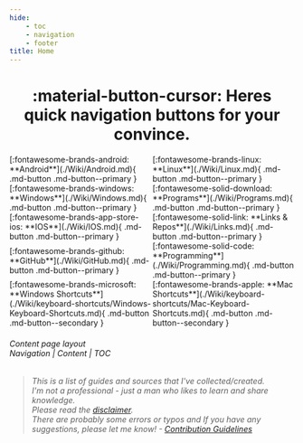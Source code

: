 ```yaml
---
hide:
    - toc
    - navigation
    - footer
title: Home
---
```


<center><h1>:material-button-cursor: Heres quick navigation buttons for your convince.</h1></center>

<style>
.container { 
  display: grid;
  grid-template-columns: minmax(10px, auto)  minmax(10px, auto) ;
  grid-template-rows: auto auto auto auto auto;
  grid-auto-columns: min-content;
  grid-auto-rows: auto;
  gap: 0px 2px;
  padding left: 2px;
  padding right: 2px;
  grid-auto-flow: row;
  justify-content: space-evenly; 
  align-content: space-evenly; 
  justify-items: center; 
  align-items: center; 
  grid-template-areas:
    "android ios"
    "windows programs"
    "linux links"
    "github programming"
    "win-key mac-key";
}

.android { grid-area: android; }

.ios { grid-area: ios; }

.windows { grid-area: windows; }

.programs { grid-area: programs; }

.win-key { grid-area: win-key; }

.mac-key { grid-area: mac-key; }

.github { grid-area: github; }

.programming { grid-area: programming; }

.links { grid-area: links; }

.linux { grid-area: linux; }
</style>

<div class="container" markdown>
 <div class="android" markdown> [:fontawesome-brands-android: **Android**](./Wiki/Android.md){ .md-button .md-button--primary } </div>
  <div class="ios" markdown> [:fontawesome-brands-linux: **Linux**](./Wiki/Linux.md){ .md-button .md-button--primary } </div>
  <div class="windows" markdown>[:fontawesome-brands-windows: **Windows**](./Wiki/Windows.md){ .md-button .md-button--primary }</div>
  <div class="linux" markdown> [:fontawesome-brands-app-store-ios: **IOS**](./Wiki/IOS.md){ .md-button .md-button--primary } </div>
  <div class="programs" markdown> [:fontawesome-solid-download: **Programs**](./Wiki/Programs.md){ .md-button .md-button--primary }</div>
  <div class="links" markdown>[:fontawesome-solid-link: **Links & Repos**](./Wiki/Links.md){ .md-button .md-button--primary }</div>
  <div class="github" markdown> [:fontawesome-brands-github: **GitHub**](./Wiki/GitHub.md){ .md-button .md-button--primary }</div>
  <div class="programming" markdown> [:fontawesome-solid-code: **Programming**](./Wiki/Programming.md){ .md-button .md-button--primary }</div>
  <div class="win-key" markdown> [:fontawesome-brands-microsoft: **Windows Shortcuts**](./Wiki/keyboard-shortcuts/Windows-Keyboard-Shortcuts.md){ .md-button .md-button--secondary } </div>
  <div class="mac-key" markdown> [:fontawesome-brands-apple: **Mac Shortcuts**](./Wiki/keyboard-shortcuts/Mac-Keyboard-Shortcuts.md){ .md-button .md-button--secondary } </div>
</div>

<h6>Content page layout<br> Navigation | Content | TOC </h6>

> _This is a list of guides and sources that I've collected/created.<br>
> I'm not a professional - just a man who likes to learn and share knowledge.<br>
> Please read the [disclaimer](./about-me/Wiki-ETC/disclaimer.md).<br>
> There are probably some errors or typos and If you have any suggestions, please let me know! - [Contribution Guidelines](./about-me/Wiki-ETC/contributions.md)_

